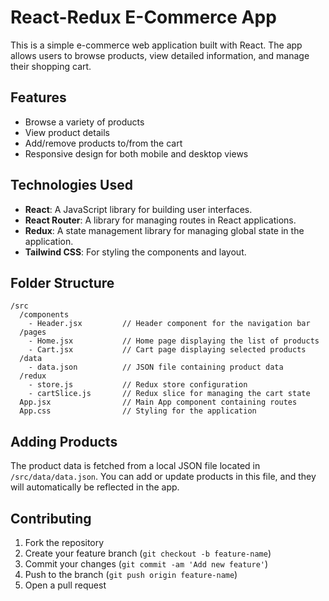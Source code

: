 
# React-Redux E-Commerce App

This is a simple e-commerce web application built with React. The app allows users to browse products, view detailed information, and manage their shopping cart.

## Features

- Browse a variety of products
- View product details
- Add/remove products to/from the cart
- Responsive design for both mobile and desktop views

## Technologies Used

- **React**: A JavaScript library for building user interfaces.
- **React Router**: A library for managing routes in React applications.
- **Redux**: A state management library for managing global state in the application.
- **Tailwind CSS**: For styling the components and layout.

## Folder Structure

```
/src
  /components
    - Header.jsx         // Header component for the navigation bar
  /pages
    - Home.jsx           // Home page displaying the list of products
    - Cart.jsx           // Cart page displaying selected products
  /data
    - data.json          // JSON file containing product data
  /redux
    - store.js           // Redux store configuration
    - cartSlice.js       // Redux slice for managing the cart state
  App.jsx                // Main App component containing routes
  App.css                // Styling for the application
```

## Adding Products

The product data is fetched from a local JSON file located in `/src/data/data.json`. You can add or update products in this file, and they will automatically be reflected in the app.

## Contributing

1. Fork the repository
2. Create your feature branch (`git checkout -b feature-name`)
3. Commit your changes (`git commit -am 'Add new feature'`)
4. Push to the branch (`git push origin feature-name`)
5. Open a pull request
